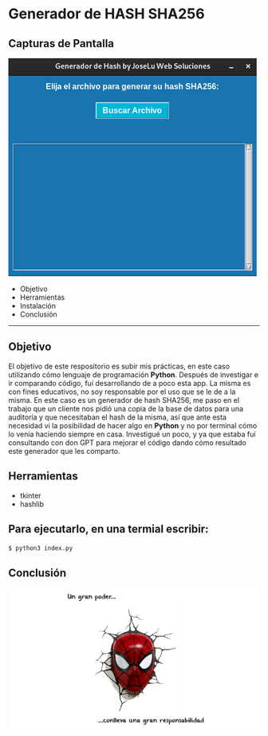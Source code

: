 # Generador de HASH SHA256

## Capturas de Pantalla
![Imagen de la app](assets/Generador_de_Hash_by_JoseLu_Web_Soluciones.png)


* Objetivo
* Herramientas
* Instalación
* Conclusión

---
## Objetivo
El objetivo de este respositorio es subir mis prácticas, en este caso utilizando cómo lenguaje de programación **Python**.
Después de investigar e ir comparando código, fuí desarrollando de a poco esta app. La misma es con fines educativos, no soy responsable por el uso que se le de a la misma.
En este caso es un generador de hash SHA256, me paso en el trabajo que un cliente nos pidió una copia de la base de datos para una auditoría y que necesitaban el hash de la misma, así que ante esta necesidad vi la posibilidad de hacer algo en **Python** y no por terminal cómo lo venía haciendo siempre en casa. Investigué un poco, y ya que estaba fuí consultando con don GPT para mejorar el código dando cómo resultado este generador que les comparto.

## Herramientas
* tkinter
* hashlib


## Para ejecutarlo, en una termial escribir:
~~~
$ python3 index.py
~~~

## Conclusión
![Un gran poder conlleva una gran responsabilidad](assets/poderResponsabilidad.png)